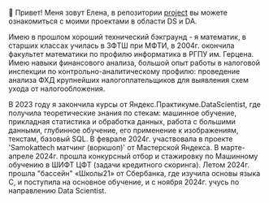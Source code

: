 👋 Привет! Меня зовут Елена, в репозитории [project]([https://github.com/ElenaH-va/project](https://github.com/ElenaH-va?tab=repositories])) вы можете ознакомиться с моими проектами в области DS и DA.

Имею в прошлом хороший технический бэкграунд - я математик, в старших классах училась в ЗФТШ при МФТИ, в 2004г. окончила факультет математики по профилю информатика в РГПУ им. Герцена. Имею навыки финансового анализа, большой опыт работы в налоговой инспекции по контрольно-аналитическому профилю: проведение анализа ФХД крупнейших налогоплательщиков для выявления схем ухода от налогообложения. 

В 2023 году я закончила курсы от Яндекс.Практикуме.DataScientist, где получила теоретические знания по стекам: машинное обучение, прикладная статистика и обработка данных, работа с большими данными, глубинное обучение, его применение к изображениям, текстам, базовый SQL. В феврале 2024г. участвовала в проекте 'Samokatteсh матчинг (воркшоп)' от Мастерской Яндекса. В марте-апреле 2024г. прошла конкурсный отбор и стажировку по Машинному обучению в ШИФТ ЦФТ (задачи кредитного скоринга). Летом 2024г. прошла "бассейн" «Школы21» от Сбербанка, где изучила основы языка С, и поступила на основное обучение, и с ноября 2024г. учусь по направлению Data Scientist.
